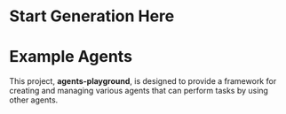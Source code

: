 # Start Generation Here

# Example Agents

This project, **agents-playground**, is designed to provide a framework for creating and managing various agents that can perform tasks by using other agents.
